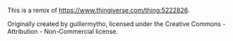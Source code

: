 This is a remix of https://www.thingiverse.com/thing:5222826.

Originally created by guillermytho, licensed under the Creative Commons - Attribution - Non-Commercial license.
